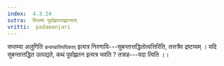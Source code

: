 ```yaml
---
index:  4.3.24
sutra:  विभाषा पूर्वाह्णापराह्णाभ्याम्
vritti:  padamanjari
---
```


सप्तम्या अलुगिति `ङ्याप्प्रातिपदिकात्` इत्यत्र निरणायि---सुबन्तात्तद्धितोत्पत्तिरिति, तत्तत्रैव द्रष्टव्यम् । यदि सुबन्तात्तद्धित उत्पद्यते, कथं पूर्वाह्णतन इत्यत्र भवति ? तत्राह---यदा त्विति ।।
